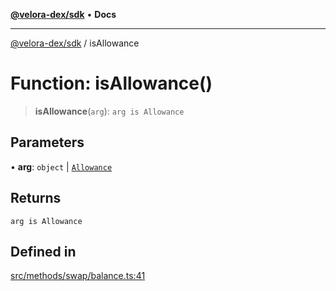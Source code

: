 [**@velora-dex/sdk**](../README.md) • **Docs**

***

[@velora-dex/sdk](../globals.md) / isAllowance

# Function: isAllowance()

> **isAllowance**(`arg`): `arg is Allowance`

## Parameters

• **arg**: `object` \| [`Allowance`](../interfaces/Allowance.md)

## Returns

`arg is Allowance`

## Defined in

[src/methods/swap/balance.ts:41](https://github.com/VeloraDEX/sdk/blob/master/src/methods/swap/balance.ts#L41)
